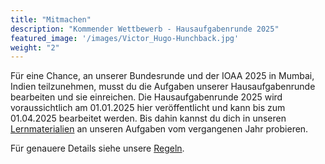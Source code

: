 ```yaml
---
title: "Mitmachen"
description: "Kommender Wettbewerb - Hausaufgabenrunde 2025"
featured_image: '/images/Victor_Hugo-Hunchback.jpg'
weight: "2"
---
```


Für eine Chance, an unserer Bundesrunde und der IOAA 2025 in Mumbai, Indien teilzunehmen, musst du die Aufgaben unserer Hausaufgabenrunde bearbeiten und sie einreichen. Die Hausaufgabenrunde 2025 wird voraussichtlich am 01.01.2025 hier veröffentlicht und kann bis zum 01.04.2025 bearbeitet werden. Bis dahin kannst du dich in unseren [Lernmaterialien](/informationen/lernmaterialien) an unseren Aufgaben vom vergangenen Jahr probieren.

Für genauere Details siehe unsere [Regeln](/informationen/regeln/).

<!-- Du kannst ab sofort die Aufgaben der [Hausaufgabenrunde](/files/Hausaufgabenrunde_IOAA-Austria_2024.pdf) bearbeiten. Die Lösungen können bis zum **01.04.2024 (23:59 Uhr)** als E-Mail bei [astro-olympiad@outlook.com](mailto:astro-olympiad@outlook.com) eingereicht werden. Die Lösungen dürfen handschriftlich oder am Computer erstellt werden und sollen als eine PDF-Datei im Format **vorname-nachname.pdf** abgegeben werden. Erwähne außerdem in deiner E-Mail deinen **Vornamen**, **Nachnamen** sowie deine **Schule** und **Klassenstufe**.

Die Aufgaben sollen allein bearbeitet werden, aber es dürfen alle Hilfsmittel wie Bücher, das Internet und Programme wie Stellarium zu Rat gezogen werden. Allerdings muss deren Verwendung, sofern es über Standardwissen hinausgeht, in der Lösung gekennzeichnet werden. Die Aufgaben sind auch ohne externe Hilfe lösbar.

Für genauere Details siehe unsere [Regeln](/informationen/regeln/).

[Download Hausaufgabenrunde](/files/Hausaufgabenrunde_IOAA-Austria_2024.pdf) -->


<!-- Die Einsendung erfolgt per E-Mail bis zumDu kannst dich ab sofort über dieses [Formular](https://docs.google.com/forms/d/e/1FAIpQLScDMiZDkT5CRFm0Ve6v6EuCvUpXDUsQLmKYvoIyAMnWZ3aWag/viewform) registrieren, weitere Informationen werden später per Mail folgen. Die Aufgaben der Hausaufgabenrunde werden ab Jänner verfügbar sein und die Bearbeitung ist bis Ende März möglich. Genaue Instruktionen wirst du von uns per E-Mail noch erhalten. -->
